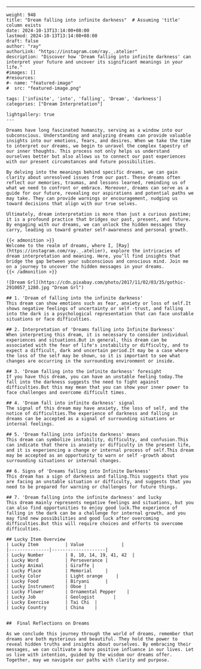 ---
    weight: 948
    title: "Dream falling into infinite darkness"  # Assuming 'title' column exists
    date: 2024-10-13T13:14:00+08:00
    lastmod: 2024-10-13T13:14:00+08:00
    draft: false
    author: "ray"
    authorLink: "https://instagram.com/ray._.atelier"
    description: "Discover how 'Dream falling into infinite darkness' can interpret your future and uncover its significant meanings in your life."
    #images: []
    #resources:
    #- name: "featured-image"
    #  src: "featured-image.png"
    
    tags: ['infinite', 'into', 'falling', 'Dream', 'darkness']
    categories: ["Dream Interpretation"]
    
    lightgallery: true
    ---
    
    Dreams have long fascinated humanity, serving as a window into our subconscious. Understanding and analyzing dreams can provide valuable insights into our emotions, fears, and desires. When we take the time to interpret our dreams, we begin to unravel the complex tapestry of our inner thoughts. This process not only helps us understand ourselves better but also allows us to connect our past experiences with our present circumstances and future possibilities.
    
    By delving into the meanings behind specific dreams, we can gain clarity about unresolved issues from our past. These dreams often reflect our memories, traumas, and lessons learned, reminding us of what we need to confront or embrace. Moreover, dreams can serve as a guide for our future, revealing our aspirations and potential paths we may take. They can provide warnings or encouragement, nudging us toward decisions that align with our true selves.
    
    Ultimately, dream interpretation is more than just a curious pastime; it is a profound practice that bridges our past, present, and future. By engaging with our dreams, we can unlock the hidden messages they carry, leading us toward greater self-awareness and personal growth.
    
    {{< admonition >}}
    Welcome to the realm of dreams, where I, [Ray](https://instagram.com/ray._.atelier), explore the intricacies of dream interpretation and meaning. Here, you’ll find insights that bridge the gap between your subconscious and conscious mind. Join me on a journey to uncover the hidden messages in your dreams.
    {{< /admonition >}}
    
    ![Dream Grl](https://cdn.pixabay.com/photo/2017/11/02/03/35/gothic-2910057_1280.jpg "Dream Grl")
    
    ## 1. 'Dream of falling into the infinite darkness'
    This dream can show emotions such as fear, anxiety or loss of self.It shows negative feelings of uncertainty or self -trust, and falling into the dark is a psychological representation that can face unstable situations or face difficulties.
    
    ## 2. Interpretation of 'Dreams falling into Infinite Darkness'
    When interpreting this dream, it is necessary to consider individual experiences and situations.But in general, this dream can be associated with the fear of life's instability or difficulty, and to expect a difficult, dark and uncertain period.It may be a case where the loss of the self may be shown, so it is important to see what changes are occurring in the surrounding environment or inside.
    
    ## 3. 'Dream falling into the infinite darkness' foresight
    If you have this dream, you can have an unstable feeling today.The fall into the darkness suggests the need to fight against difficulties.But this may mean that you can show your inner power to face challenges and overcome difficult times.
    
    ## 4. 'Dream fall into infinite darkness' signal
    The signal of this dream may have anxiety, the loss of self, and the notice of difficulties.The experience of darkness and falling in dreams can be accepted as a signal of surrounding situations or internal feelings.
    
    ## 5. 'Dream falling into infinite darkness' means
    This dream can symbolize instability, difficulty, and confusion.This can indicate that there is anxiety or difficulty in the present life, and it is experiencing a change or internal process of self.This dream may be accepted as an opportunity to warn or self -growth about surrounding situations or internal changes.
    
    ## 6. Signs of 'Dreams falling into Infinite Darkness'
    This dream has a sign of darkness and falling.This suggests that you are facing an unstable situation or difficulty, and suggests that you need to be prepared for warning or challenges for future things.
    
    ## 7. 'Dream falling into the infinite darkness' and lucky
    This dream mainly represents negative feelings and situations, but you can also find opportunities to enjoy good luck.The experience of falling in the dark can be a challenge for internal growth, and you may find new possibilities and good luck after overcoming difficulties.But this will require choices and efforts to overcome difficulties.
    
    ## Lucky Item Overview
    | Lucky Item          | Value              |
    |---------------|--------------------|
    | Lucky Number        | 8, 10, 14, 19, 41, 42  |
    | Lucky Word          | Perseverance |
    | Lucky Animal        | Giraffe |
    | Lucky Place         | Memorial     |
    | Lucky Color         | Light orange     |
    | Lucky Food          | Biryani      |
    | Lucky Instrument    | Oboe |
    | Lucky Flower        | Ornamental Pepper    |
    | Lucky Job           | Geologist       |
    | Lucky Exercise      | Tai Chi  |
    | Lucky Country       | China    |
    
    
    ##  Final Reflections on Dreams
    
    As we conclude this journey through the world of dreams, remember that dreams are both mysterious and beautiful. They hold the power to reveal hidden truths and insights about ourselves. By embracing their messages, we can cultivate a more positive influence in our lives. Let us live with intention, guided by the wisdom our dreams offer. Together, may we navigate our paths with clarity and purpose.
    